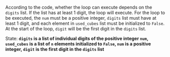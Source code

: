 According to the code, whether the loop can execute depends on the `digits` list. If the list has at least 1 digit, the loop will execute. For the loop to be executed, the `num` must be a positive integer, `digits` list must have at least 1 digit, and each element in `used_cubes` list must be initialized to `False`. At the start of the loop, `digit` will be the first digit in the `digits` list.

State: **`digits` is a list of individual digits of the positive integer `num`, `used_cubes` is a list of `n` elements initialized to `False`, `num` is a positive integer, `digit` is the first digit in the `digits` list**